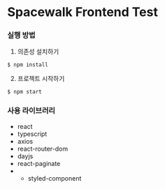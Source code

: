 # Spacewalk Frontend Test

### 실행 방법

1. 의존성 설치하기

```
$ npm install 
```

2. 프로젝트 시작하기

```
$ npm start 
```

### 사용 라이브러리

- react
- typescript
- axios
- react-router-dom
- dayjs
- react-paginate
- - styled-component
